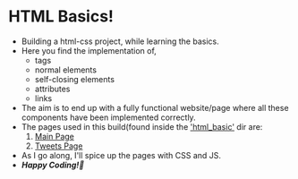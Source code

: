 # HTML Basics!
- Building a html-css project, while learning the basics.
- Here you find the implementation of,
  - tags  
  - normal elements 
  - self-closing elements  
  - attributes 
  - links
- The aim is to end up with a fully functional website/page where all these components have been implemented correctly.
- The pages used in this build(found inside the <a href="./html_basic/">'html_basic'</a> dir are:
    1. <a href="./html_basic/index.html">Main Page</a>
    2. <a href="./html_basic/tweets.html">Tweets Page</a>
- As I go along, I'll spice up the pages with CSS and JS.
- ***Happy Coding!🫡***